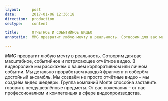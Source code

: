 ```yaml
---
layout:     post
date:       2017-01-06 12:36:18
direction:  production
sectype:    content

title:      ОТЧЕТНОЕ И СОБЫТИЙНОЕ ВИДЕО
annotatio:  MMG превратит любую мечту в реальность. Сотворим для вас масштабное, событийное и потрясающее отчётное видео. В видеоролике мы расскажем о вашем корпоративном или личном событии. Мы детально проработаем каждый фрагмент и соберём достойный ансамбль. Мы создаём не просто отчётные видео – мы создаём видео шедевры. Группа компаний Monte способна заставить говорить неодушевлённые предметы. От вас пожелания – от нас профессионализм и компетенция в сфере видеопроизводства. 

---
```


_MMG_ превратит любую мечту в реальность. Сотворим для вас масштабное, событийное и потрясающее отчётное видео. В видеоролике мы расскажем о вашем корпоративном или личном событии. Мы детально проработаем каждый фрагмент и соберём достойный ансамбль. Мы создаём не просто отчётные видео – мы создаём видео шедевры. Группа компаний Monte способна заставить говорить неодушевлённые предметы. От вас пожелания – от нас профессионализм и компетенция в сфере видеопроизводства. 
